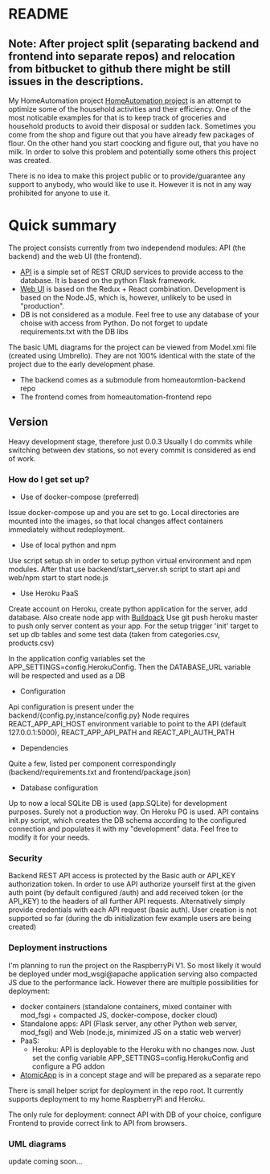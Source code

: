 # README #

## Note: After project split (separating backend and frontend into separate repos) and relocation from bitbucket to github there might be still issues in the descriptions.

My HomeAutomation project [HomeAutomation project](github.org/gtema/homeautomation) is an attempt to optimize some of the household activities and their efficiency. One of the most noticable examples for that is to keep track of groceries and household products to avoid their disposal or sudden lack. Sometimes you come from the shop and figure out that you have already few packages of flour. On the other hand you start coocking and figure out, that you have no milk. In order to solve this problem and potentially some others this project was created.

There is no idea to make this project public or to provide/guarantee any support to anybody, who would like to use it. However it is not in any way prohibited for anyone to use it.

# Quick summary #

The project consists currently from two independend modules: API (the backend) and the web UI (the frontend).

* [API](github.com/gtema/homeautomation-backend) is a simple set of REST CRUD services to provide access to the database. It is based on the python Flask framework.
* [Web UI](github.com/gtema/homeautomation-backend) is based on the Redux + React combination. Development is based on the Node.JS, which is, however, unlikely to be used in "production".
* DB is not considered as a module. Feel free to use any database of your choise with access from Python. Do not forget to update requirements.txt with the DB libs

The basic UML diagrams for the project can be viewed from Model.xmi file (created using Umbrello). They are not 100% identical with the state of the project due to the early development phase.

* The backend comes as a submodule from homeautomtion-backend repo
* The frontend comes from homeautomation-frontend repo


## Version

Heavy development stage, therefore just 0.0.3
Usually I do commits while switching between dev stations, so not every commit is considered as end of work.


### How do I get set up? ###

* Use of docker-compose (preferred)

Issue docker-compose up and you are set to go. Local directories are mounted into the images,
so that local changes affect containers immediately without redeployment.

* Use of local python and npm

Use script setup.sh in order to setup python virtual environment and npm modules.
After that use backend/start_server.sh script to start api and web/npm start to start node.js

* Use Heroku PaaS

Create account on Heroku, create python application for the server, add database. Also create node app with [Buildpack](https://github.com/mars/create-react-app-buildpack.git)
Use git push heroku master to push only server content as your app.
For the setup trigger 'init' target to set up db tables and some test data (taken from categories.csv, products.csv)

In the application config variables set the APP_SETTINGS=config.HerokuConfig. Then the DATABASE_URL variable will be respected and used as a DB


* Configuration

Api configuration is present under the backend/{config.py,instance/config.py}
Node requires REACT_APP_API_HOST environment variable to point to the API (default 127.0.0.1:5000), REACT_APP_API_PATH and REACT_API_AUTH_PATH

* Dependencies

Quite a few, listed per component correspondingly (backend/requirements.txt and frontend/package.json)

* Database configuration

Up to now a local SQLite DB is used (app.SQLite) for development purposes. Surely not a production way. On Heroku PG is used. API contains init.py script, which creates the DB schema according to the configured connection and populates it with my "development" data. Feel free to modify it for your needs.


### Security

Backend REST API access is protected by the Basic auth or API_KEY authorization token. In order to use API authorize yourself first at the
given auth point (by default configured /auth) and add received token (or the API_KEY) to the headers of all further API requests. Alternatively simply provide credentials with each API request (basic auth). User creation is not supported so far (during the db initialization few example users are being created)

### Deployment instructions

I'm planning to run the project on the RaspberryPi V1. So most likely it would be deployed under mod_wsgi@apache application serving also compacted JS due to the performance lack. However there are multiple possibilities for deployment:

- docker containers (standalone containers, mixed container with mod_fsgi + compacted JS, docker-compose, docker cloud)
- Standalone apps: API (Flask server, any other Python web server, mod_fsgi) and Web (node.js, minimized JS on a static web werver)
- PaaS:
  - Heroku: API is deployable to the Heroku with no changes now. Just set the config variable APP_SETTINGS=config.HerokuConfig and configure a PG addon
- [AtomicApp](github.com/projectatomic/atomicapp) is in a concept stage and will be prepared as a separate repo

There is small helper script for deployment in the repo root. It currently supports deployment to my home RaspberryPi and Heroku.

The only rule for deployment: connect API with DB of your choice, configure Frontend to provide correct link to API from browsers.

### UML diagrams

update coming soon...
